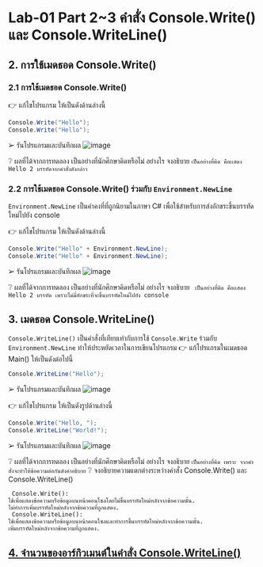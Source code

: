 # Lab-01 Part 2~3 คำสั่ง Console.Write() และ Console.WriteLine()

## 2. การใช้เมดธอด Console.Write()

### 2.1 การใช้เมดธอด Console.Write()
👉 แก้ไขโปรแกรม ให้เป็นดังด้านล่างนี้

```csharp
Console.Write("Hello");
Console.Write("Hello");
```

➢ รันโปรแกรมและบันทึกผล
![image](https://github.com/Phetteepop/03376836-OOP-2566-Lab-01/assets/144197367/6702a87b-3f6a-437c-808e-279826c05819)


❔ ผลที่ได้จากการทดลอง เป็นอย่างที่นักศึกษาคิดหรือไม่ อย่างไร จงอธิบาย
 ```เป็นอย่างที่คิด คือเเสดง Hello 2 บรรทัดจากคำสั่งดังกล่าว ```

### 2.2 การใช้เมดธอด Console.Write() ร่วมกับ  `Environment.NewLine`

`Environment.NewLine` เป็นค่าคงที่ที่ถูกนิยามในภาษา C# เพื่อใช้สำหรับการส่งอักขระขึ้นบรรทัดใหม่ไปยัง console

👉 แก้ไขโปรแกรม ให้เป็นดังด้านล่างนี้

```csharp
Console.Write("Hello" + Environment.NewLine);
Console.Write("Hello" + Environment.NewLine);
```

➢ รันโปรแกรมและบันทึกผล
![image](https://github.com/Phetteepop/03376836-OOP-2566-Lab-01/assets/144197367/02651eef-fb2f-4025-8f74-ab159236a629)


❔ ผลที่ได้จากการทดลอง เป็นอย่างที่นักศึกษาคิดหรือไม่ อย่างไร จงอธิบาย
``` เป็นอย่างที่คิด คือเเสดง Hello 2 บรรทัด เพราะไม่มี่อักขระที่จะขึ้นบรรทัดใหม่ไปยัง console```

## 3. เมดธอด Console.WriteLine()

`Console.WriteLine()` เป็นคำสั่งที่เทียบเท่ากับการใช้  `Console.Write` ร่วมกับ  `Environment.NewLine` ทำให้ประหยัดเวลาในการเขียนโปรแกรม
👉 แก้โปรแกรมในเมดธอด Main() ให้เป็นดังต่อไปนี้

```csharp
Console.WriteLine("Hello");
```

➢ รันโปรแกรมและบันทึกผล
![image](https://github.com/Phetteepop/03376836-OOP-2566-Lab-01/assets/144197367/cf2b8b72-211b-401b-a41b-da75f81d8155)


👉 แก้ไขโปรแกรม ให้เป็นดังรูปด้านล่างนี้

```csharp
Console.Write("Hello, ");
Console.WriteLine("World!");
```

➢ รันโปรแกรมและบันทึกผล
![image](https://github.com/Phetteepop/03376836-OOP-2566-Lab-01/assets/144197367/f0ab8350-d75a-4c99-831d-29b33a0047c6)

❔ ผลที่ได้จากการทดลอง เป็นอย่างที่นักศึกษาคิดหรือไม่ อย่างไร จงอธิบาย
  ``` เป็นอย่างที่คิด เพราะ จากคำสั่งจะทำให้ข้อความต่อกันดังคำอธิบาย ```
❔ จงอธิบายความแตกต่างระหว่างคำสั่ง Console.Write() และ Console.WriteLine()
  ``` คำสั่ง Console.Write() และ Console.WriteLine() เป็นคำสั่งที่ใช้ในภาษา C# เพื่อแสดงผลข้อความในหน้าคอนโซล (console). ความแตกต่างระหว่างทั้งสองคำสั่งคือ:
   Console.Write():
ใช้เพื่อแสดงข้อความหรือข้อมูลบนหน้าคอนโซลโดยไม่ขึ้นบรรทัดใหม่หลังจากข้อความนั้น.
ไม่ทำการเพิ่มบรรทัดใหม่หลังจากข้อความที่ถูกแสดง.
   Console.WriteLine():
ใช้เพื่อแสดงข้อความหรือข้อมูลบนหน้าคอนโซลและทำการขึ้นบรรทัดใหม่หลังจากข้อความนั้น.
เพิ่มบรรทัดใหม่หลังจากข้อความที่ถูกแสดง.
```
## [4. จำนวนของอาร์กิวเมนต์ในคำสั่ง Console.WriteLine()](./Lab-01-part-4.md)
